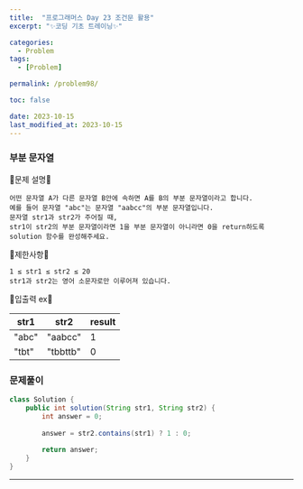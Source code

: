 ```yaml
---
title:  "프로그래머스 Day 23 조건문 활용"
excerpt: "✨코딩 기초 트레이닝✨"

categories:
  - Problem
tags:
  - [Problem]

permalink: /problem98/

toc: false

date: 2023-10-15
last_modified_at: 2023-10-15
---
```


### 부분 문자열

💫문제 설명💫

```
어떤 문자열 A가 다른 문자열 B안에 속하면 A를 B의 부분 문자열이라고 합니다.
예를 들어 문자열 "abc"는 문자열 "aabcc"의 부분 문자열입니다.
문자열 str1과 str2가 주어질 때,
str1이 str2의 부분 문자열이라면 1을 부분 문자열이 아니라면 0을 return하도록 solution 함수를 완성해주세요.
```

💫제한사항💫

```
1 ≤ str1 ≤ str2 ≤ 20
str1과 str2는 영어 소문자로만 이루어져 있습니다.
```

💫입출력 ex💫

|str1|str2|result|
|---|---|---|
|"abc"|"aabcc"|1|
|"tbt"|"tbbttb"|0|

### 문제풀이

```java
class Solution {
    public int solution(String str1, String str2) {
        int answer = 0;
        
        answer = str2.contains(str1) ? 1 : 0;
        
        return answer;
    }
}
```

<hr>
